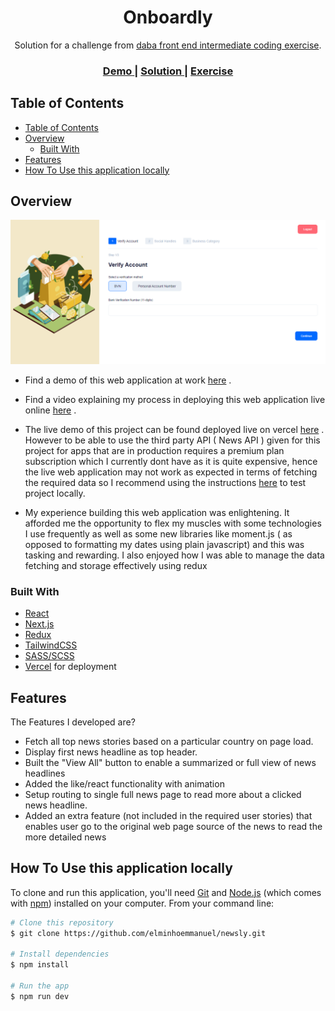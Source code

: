 <!-- Please update value in the {}  -->

<h1 align="center">Onboardly</h1>

<div align="center">
   Solution for a challenge from  <a href="https://investondaba.notion.site/Front-End-3rd-party-data-Integration-Intermediate-Test-7d472915904e4b98b384012b7687eb31" target="_blank">daba front end intermediate coding exercise</a>.
</div>

<div align="center">
  <h3>
    <a href="https://www.loom.com/share/4130c738f34a4a349da7fcc46187f5ec">
      Demo
    </a>
    <span> | </span>
    <a href="https://newstify.vercel.app/">
      Solution
    </a>
    <span> | </span>
    <a href="https://investondaba.notion.site/Front-End-3rd-party-data-Integration-Intermediate-Test-7d472915904e4b98b384012b7687eb31">
      Exercise
    </a>
  </h3>
</div>

<!-- TABLE OF CONTENTS -->

## Table of Contents

- [Table of Contents](#table-of-contents)
- [Overview](#overview)
  - [Built With](#built-with)
- [Features](#features)
- [How To Use this application locally](#how-to-use-this-application-locally)

<!-- OVERVIEW -->

## Overview

![screenshot](/public/images/preview.png)



- Find a demo of this web application at work [here](https://www.loom.com/share/4130c738f34a4a349da7fcc46187f5ec) . 

- Find a video explaining my process in deploying this web application live online [here](https://www.loom.com/share/ca8d824e5af543ab9f31a466638fe76d) . 

- The live demo of this project can be found deployed live on vercel [here](https://newsly-pi.vercel.app) . However to be able to use the third party API ( News API ) given for this project for apps that are in production requires a premium plan subscription which I currently dont have as it is quite expensive, hence the live web application may not work as expected in terms of fetching the required data so I recommend using the instructions [here](#how-to-use-this-application-locally) to test project locally. 


- My experience building this web application was enlightening. It afforded me the opportunity to flex my muscles with some technologies I use frequently as well as some new libraries like moment.js ( as opposed to formatting my dates using plain javascript) and this was tasking and rewarding. I also enjoyed how I was able to manage the data fetching and storage effectively using redux

### Built With

<!-- This section should list any major frameworks that you built your project using. Here are a few examples.-->

- [React](https://reactjs.org/)
- [Next.js](https://nextjs.org/)
- [Redux](https://redux.js.org/)
- [TailwindCSS](https://tailwindcss.com/)
- [SASS/SCSS](https://sass-lang.com/)
- [Vercel](https://vercel.com/) for deployment

## Features

<!-- List the features of your application or follow the template. Don't share the figma file here :) -->

The Features I developed are?

- Fetch all top news stories based on a particular country on page load.
- Display first news headline as top header.
- Built the "View All" button to enable a summarized or full view of news headlines
- Added the like/react functionality with animation
- Setup routing to single full news page to read more about a clicked news headline.
- Added an extra feature (not included in the required user stories) that enables user go to the original web page source of the news to read the more detailed news

## How To Use this application locally

<!-- Example: -->

To clone and run this application, you'll need [Git](https://git-scm.com) and [Node.js](https://nodejs.org/en/download/) (which comes with [npm](http://npmjs.com)) installed on your computer. From your command line:

```bash
# Clone this repository
$ git clone https://github.com/elminhoemmanuel/newsly.git

# Install dependencies
$ npm install

# Run the app
$ npm run dev
```